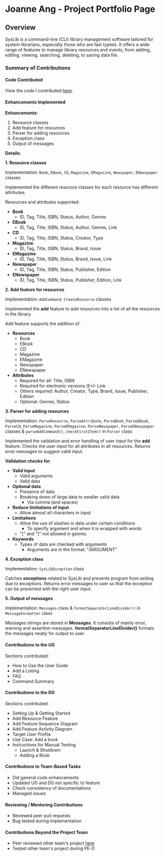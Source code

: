 # Joanne Ang - Project Portfolio Page

## Overview

SysLib is a command-line (CLI) library management software tailored for system librarians, especially those who are fast typists. 
It offers a wide range of features to manage library resources and events, from adding, editing, viewing, searching, deleting, to saving data file. 


### Summary of Contributions

#### Code Contributed

View the code I contributed [here](https://nus-cs2113-ay2324s1.github.io/tp-dashboard/?search=joannejo&breakdown=true).


#### Enhancements Implemented

**Enhancements**:
1. Resource classes
2. Add feature for resources
3. Parser for adding resources
4. Exception class
5. Output of messages

**Details**:

**1. Resource classes**

Implementation: `Book`, `EBook`, `CD`, `Magazine`, `EMagazine`, `Newspaper`, `ENewspaper` classes

Implemented the different resource classes for each resource has different attributes.

Resources and attributes supported:  
- **Book**
  - ID, Tag, Title, ISBN, Status, Author, Genres
- **EBook**
  - ID, Tag, Title, ISBN, Status, Author, Genres, Link
- **CD**
  - ID, Tag, Title, ISBN, Status, Creator, Type
- **Magazine**
  - ID, Tag, Title, ISBN, Status, Brand, Issue
- **EMagazine**
  - ID, Tag, Title, ISBN, Status, Brand, Issue, Link
- **Newspaper**
  - ID, Tag, Title, ISBN, Status, Publisher, Edition
- **ENewspaper**
  - ID, Tag, Title, ISBN, Status, Publisher, Edition, Link

**2. Add feature for resources**

Implementation: `AddCommand`, `CreateResource` classes

Implemented the **add** feature to add resources into a list of all the resources in the library.

Add feature supports the addition of:
- **Resources**
  - Book
  - EBook
  - CD
  - Magazine
  - EMagazine
  - Newspaper
  - ENewspaper
- **Attributes**
  - Required for all: Title, ISBN
  - Required for electronic versions (E*): Link
  - Others required: Author, Creator, Type, Brand, Issue, Publisher, Edition
  - Optional: Genres, Status

**3. Parser for adding resources**

Implementation: `ParseResource`, `ParseAttribute`, `ParseBook`, `ParseEBook`, `ParseCD`, `ParseMagazine`, `ParseEMagazine`, `ParseNewspaper`, `ParseENewspaper` classes &
`parseAddCommand()`, `checkFirstItem()` in `Parser` class

Implemented the validation and error handling of user input for the **add** feature.
Checks the user input for all attributes in all resources. Returns error messages to suggest valid input.

**Validation checks for**:
- **Valid input**
  - Valid arguments
  - Valid data 
- **Optional data**
  - Presence of data
  - Breaking down of large data to smaller valid data 
    - Via comma (and spaces)
- **Reduce limitations of input**
  - Allow almost all characters in input 
- **Limitations**
  - Allow the use of slashes in data under certain conditions
    - To specify argument and when it is wrapped with words
  - "[" and "]" not allowed in genres.
- **Keywords**
  - Types of data are checked with arguments 
    - Arguments are in the format: "/ARGUMENT"

**4. Exception class**

Implementation: `SysLibException` class

Catches **exceptions** related to SysLib and prevents program from exiting due to exceptions. 
Returns error messages to user so that the exception can be prevented with the right user input.

**5. Output of messages**

Implementation: `Messages` class & `formatSeparatorLineDivider()` in `MessageFormatter` class

Messages strings are stored in **Messages**. It consists of mainly error, warning and assertion messages.
**formatSeparatorLineDivider()** formats the messages neatly for output to user.


#### Contributions to the UG

Sections contributed:
- How to Use the User Guide
- Add a Listing
- FAQ
- Command Summary


#### Contributions to the DG

Sections contributed:
- Setting Up & Getting Started
- Add Resource Feature
- Add Feature Sequence Diagram
- Add Feature Activity Diagram
- Target User Profile
- Use Case: Add a book
- Instructions for Manual Testing
  - Launch & Shutdown
  - Adding a Book

#### Contributions to Team-Based Tasks

- Did general code enhancements
- Updated UG and DG not specific to feature
- Check consistency of documentations
- Managed issues

#### Reviewing / Mentoring Contributions

- Reviewed peer pull requests
- Bug tested during implementation

#### Contributions Beyond the Project Team

- Peer reviewed other team's project [here](https://github.com/nus-cs2113-AY2324S1/tp/pull/8)
- Tested other team's project during PE-D
